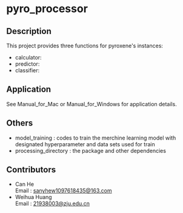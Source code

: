 # pyro_processor

## Description
This project provides three functions for pyroxene's instances:
+ calculator: 
+ predictor: 
+ classifier:

## Application
See Manual_for_Mac or Manual_for_Windows for application details.

## Others
+ model_training : codes to train the merchine learning model with designated hyperparameter   and data sets used for train
+ processing_directory : the package and other dependencies

## Contributors
+ Can He  
Email : sanyhew1097618435@163.com
+ Weihua Huang  
Email : 21938003@zju.edu.cn








